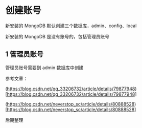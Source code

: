# 创建账号

新安装的 MongoDB 默认创建三个数据库，admin、config、local

新安装的 MongoDB 是没有账号的，包括管理员账号

## 1 管理员账号

管理员账号需要到 admin 数据库中创建

参考文章：

(https://blog.csdn.net/qq_33206732/article/details/79877948)[https://blog.csdn.net/qq_33206732/article/details/79877948]

(https://blog.csdn.net/neverstop_sc/article/details/80888528)[https://blog.csdn.net/neverstop_sc/article/details/80888528]

后期整理
